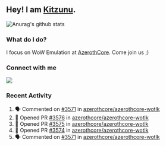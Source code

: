 ## Hey! I am [Kitzunu](https://Github.com/Kitzunu).

![Anurag's github stats](https://github-readme-stats.kitzunu.vercel.app/api?username=Kitzunu&show_icons=true)

### What do I do?

I focus on WoW Emulation at [AzerothCore](https://Github.com/AzerothCore). Come join us ;)

### Connect with me
[![](https://img.shields.io/badge/AzerothCore%20Discord-Connect%20with%20me!-green)](https://discord.com/invite/gkt4y2x)

### Recent Activity

<!--START_SECTION:activity-->
1. 🗣 Commented on [#3571](https://github.com/azerothcore/azerothcore-wotlk/issues/3571) in [azerothcore/azerothcore-wotlk](https://github.com/azerothcore/azerothcore-wotlk)
2. 💪 Opened PR [#3576](https://github.com/azerothcore/azerothcore-wotlk/pull/3576) in [azerothcore/azerothcore-wotlk](https://github.com/azerothcore/azerothcore-wotlk)
3. 💪 Opened PR [#3575](https://github.com/azerothcore/azerothcore-wotlk/pull/3575) in [azerothcore/azerothcore-wotlk](https://github.com/azerothcore/azerothcore-wotlk)
4. 💪 Opened PR [#3574](https://github.com/azerothcore/azerothcore-wotlk/pull/3574) in [azerothcore/azerothcore-wotlk](https://github.com/azerothcore/azerothcore-wotlk)
5. 🗣 Commented on [#3571](https://github.com/azerothcore/azerothcore-wotlk/issues/3571) in [azerothcore/azerothcore-wotlk](https://github.com/azerothcore/azerothcore-wotlk)
<!--END_SECTION:activity-->
